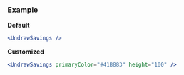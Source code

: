 ### Example

**Default**
```jsx
<UndrawSavings />
```

**Customized**
```jsx
<UndrawSavings primaryColor="#41B883" height="100" />
```
